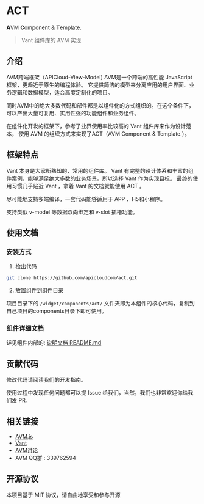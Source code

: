 # ACT

**A**VM **C**omponent & **T**emplate.

> Vant 组件库的 AVM 实现

## 介绍

AVM跨端框架（APICloud-View-Model)
AVM是一个跨端的高性能 JavaScript 框架，更趋近于原生的编程体验。 它提供简洁的模型来分离应用的用户界面、业务逻辑和数据模型，适合高度定制化的项目。

同时AVM中的绝大多数代码和部件都是以组件化的方式组织的。在这个条件下，可以产出大量可复用、实用性强的功能组件和业务组件。

在组件化开发的框架下，参考了业界使用率比较高的 Vant 组件库来作为设计范本， 使用 AVM 的组织方式来实现了ACT（AVM Component & Template.）。

## 框架特点

Vant 本身是大家所熟知的，常用的组件库。 Vant 有完整的设计体系和丰富的组件案例，能够满足绝大多数的业务场景。所以选择 Vant 作为实现目标。 最终的使用习惯几乎贴近 Vant ，拿着 Vant 的文档就能使用 ACT 。

尽可能地支持多端编译，一套代码能够适用于 APP 、H5和小程序。

支持类似 v-model 等数据双向绑定和 v-slot 插槽功能。

## 使用文档

### 安装方式

1. 检出代码

~~~bash
git clone https://github.com/apicloudcom/act.git
~~~

2. 放置组件到组件目录

项目目录下的 ` /widget/components/act/ ` 文件夹即为本组件的核心代码，复制到自己项目的components目录下即可使用。

### 组件详细文档

详见组件内部的: [说明文档 README.md](./widget/components/act/readme.md)

## 贡献代码

修改代码请阅读我们的开发指南。

使用过程中发现任何问题都可以提 Issue 给我们，当然，我们也非常欢迎你给我们发 PR。

## 相关链接

- [AVM.js](https://www.apicloud.com/AVMframe)
- [Vant](https://vant-contrib.gitee.io/vant/v3/)
- [AVM讨论](https://community.apicloud.com/bbs/forum-71-1.html)
- AVM QQ群 : 339762594

## 开源协议

本项目基于 MIT 协议，请自由地享受和参与开源